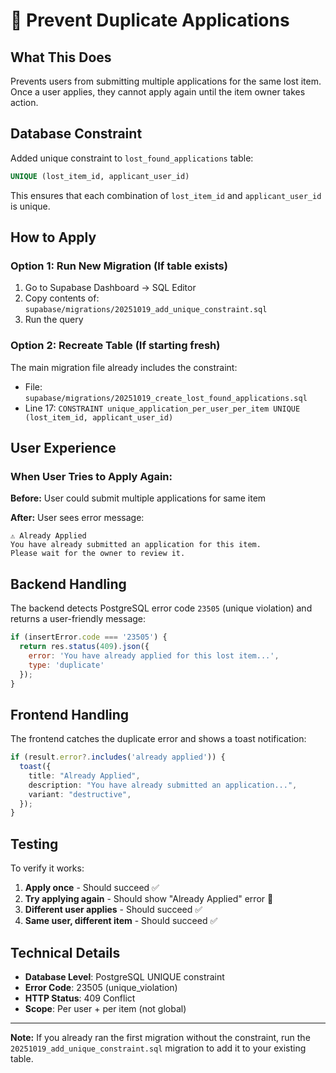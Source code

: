 # 🚫 Prevent Duplicate Applications

## What This Does

Prevents users from submitting multiple applications for the same lost item. Once a user applies, they cannot apply again until the item owner takes action.

## Database Constraint

Added unique constraint to `lost_found_applications` table:
```sql
UNIQUE (lost_item_id, applicant_user_id)
```

This ensures that each combination of `lost_item_id` and `applicant_user_id` is unique.

## How to Apply

### Option 1: Run New Migration (If table exists)

1. Go to Supabase Dashboard → SQL Editor
2. Copy contents of: `supabase/migrations/20251019_add_unique_constraint.sql`
3. Run the query

### Option 2: Recreate Table (If starting fresh)

The main migration file already includes the constraint:
- File: `supabase/migrations/20251019_create_lost_found_applications.sql`
- Line 17: `CONSTRAINT unique_application_per_user_per_item UNIQUE (lost_item_id, applicant_user_id)`

## User Experience

### When User Tries to Apply Again:

**Before:** User could submit multiple applications for same item

**After:** User sees error message:
```
⚠️ Already Applied
You have already submitted an application for this item. 
Please wait for the owner to review it.
```

## Backend Handling

The backend detects PostgreSQL error code `23505` (unique violation) and returns a user-friendly message:

```javascript
if (insertError.code === '23505') {
  return res.status(409).json({ 
    error: 'You have already applied for this lost item...',
    type: 'duplicate' 
  });
}
```

## Frontend Handling

The frontend catches the duplicate error and shows a toast notification:

```typescript
if (result.error?.includes('already applied')) {
  toast({
    title: "Already Applied",
    description: "You have already submitted an application...",
    variant: "destructive",
  });
}
```

## Testing

To verify it works:

1. **Apply once** - Should succeed ✅
2. **Try applying again** - Should show "Already Applied" error 🚫
3. **Different user applies** - Should succeed ✅
4. **Same user, different item** - Should succeed ✅

## Technical Details

- **Database Level**: PostgreSQL UNIQUE constraint
- **Error Code**: 23505 (unique_violation)
- **HTTP Status**: 409 Conflict
- **Scope**: Per user + per item (not global)

---

**Note:** If you already ran the first migration without the constraint, run the `20251019_add_unique_constraint.sql` migration to add it to your existing table.
